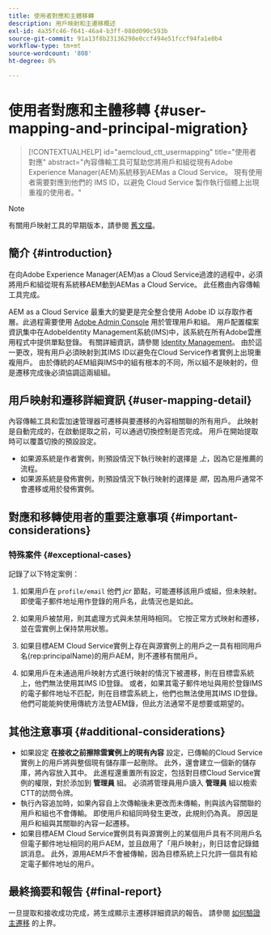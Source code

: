 ```yaml
---
title: 使用者對應和主體移轉
description: 用戶映射和主遷移概述
exl-id: 4a35fc46-f641-46a4-b3ff-080d090c593b
source-git-commit: 91a13f8b23136298e0ccf494e51fccf94fa1e0b4
workflow-type: tm+mt
source-wordcount: '808'
ht-degree: 8%

---
```


# 使用者對應和主體移轉 {#user-mapping-and-principal-migration}

>[!CONTEXTUALHELP]
>id="aemcloud_ctt_usermapping"
>title="使用者對應"
>abstract="內容傳輸工具可幫助您將用戶和組從現有Adobe Experience Manager(AEM)系統移到AEMas a Cloud Service。 現有使用者需要對應到他們的 IMS ID，以避免 Cloud Service 製作執行個體上出現重複的使用者。"

>[!NOTE]
>有關用戶映射工具的早期版本，請參閱 [舊文檔](/help/journey-migration/content-transfer-tool/user-mapping-tool-legacy/considerations-user-mapping-tool-legacy.md)。

## 簡介 {#introduction}

在向Adobe Experience Manager(AEM)as a Cloud Service過渡的過程中，必須將用戶和組從現有系統移AEM動到AEMas a Cloud Service。 此任務由內容傳輸工具完成。

AEM as a Cloud Service 最重大的變更是完全整合使用 Adobe ID 以存取作者層。此過程需要使用 [Adobe Admin Console](https://helpx.adobe.com/tw/enterprise/using/admin-console.html) 用於管理用戶和組。 用戶配置檔案資訊集中在AdobeIdentity Management系統(IMS)中，該系統在所有Adobe雲應用程式中提供單點登錄。 有關詳細資訊，請參閱 [Identity Management](https://experienceleague.adobe.com/docs/experience-manager-cloud-service/content/overview/what-is-new-and-different.html#identity-management)。 由於這一更改，現有用戶必須映射到其IMS ID以避免在Cloud Service作者實例上出現重複用戶。 由於傳統的AEM組與IMS中的組有根本的不同，所以組不是映射的，但是遷移完成後必須協調這兩組組。

## 用戶映射和遷移詳細資訊 {#user-mapping-detail}

內容傳輸工具和雲加速管理器可遷移與要遷移的內容相關聯的所有用戶。 此映射是自動完成的，在啟動提取之前，可以通過切換控制是否完成。 用戶在開始提取時可以覆蓋切換的預設設定。

* 如果源系統是作者實例，則預設情況下執行映射的選擇是 _上_，因為它是推薦的流程。
* 如果源系統是發佈實例，則預設情況下執行映射的選擇是 _關_，因為用戶通常不會遷移或用於發佈實例。

## 對應和移轉使用者的重要注意事項 {#important-considerations}


### 特殊案件 {#exceptional-cases}

記錄了以下特定案例：

1. 如果用戶在 `profile/email` 他們 *jcr* 節點，可能遷移該用戶或組，但未映射。 即使電子郵件地址用作登錄的用戶名，此情況也是如此。

1. 如果用戶被禁用，則其處理方式與未禁用時相同。 它按正常方式映射和遷移，並在雲實例上保持禁用狀態。

1. 如果目標AEM Cloud Service實例上存在與源實例上的用戶之一具有相同用戶名(rep:principalName)的用戶AEM，則不遷移有關用戶。

1. 如果用戶在未通過用戶映射方式進行映射的情況下被遷移，則在目標雲系統上，他們無法使用其IMS ID登錄。 或者，如果其電子郵件地址與用於登錄IMS的電子郵件地址不匹配，則在目標雲系統上，他們也無法使用其IMS ID登錄。 他們可能能夠使用傳統方法登AEM錄，但此方法通常不是想要或期望的。


## 其他注意事項 {#additional-considerations}

* 如果設定 **在接收之前擦除雲實例上的現有內容** 設定，已傳輸的Cloud Service實例上的用戶將與整個現有儲存庫一起刪除。 此外，還會建立一個新的儲存庫，將內容放入其中。 此進程還重置所有設定，包括對目標Cloud Service實例的權限，對於添加到 **管理員** 組。 必須將管理員用戶讀入 **管理員** 組以檢索CTT的訪問令牌。
* 執行內容追加時，如果內容自上次傳輸後未更改而未傳輸，則與該內容關聯的用戶和組也不會傳輸。 即使用戶和組同時發生更改，此規則仍為真。 原因是用戶和組與其關聯的內容一起遷移。
* 如果目標AEM Cloud Service實例具有與源實例上的某個用戶具有不同用戶名但電子郵件地址相同的用戶AEM，並且啟用了「用戶映射」，則日誌會記錄錯誤消息。 此外，源用AEM戶不會被傳輸，因為目標系統上只允許一個具有給定電子郵件地址的用戶。

## 最終摘要和報告 {#final-report}

一旦提取和接收成功完成，將生成顯示主遷移詳細資訊的報告。 請參閱 [如何驗證主遷移](/help/journey-migration/content-transfer-tool/using-content-transfer-tool/validating-content-transfers.md#how-to-validate-principal-migration) 的上界。

